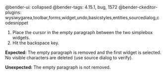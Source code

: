 @bender-ui: collapsed
@bender-tags: 4.15.1, bug, 1572
@bender-ckeditor-plugins: wysiwygarea,toolbar,forms,widget,undo,basicstyles,entities,sourcedialog,codesnippet

1. Place the cursor in the empty paragraph between the two simplebox widgets.
1. Hit the backspace key.

**Expected:** The empty paragraph is removed and the first widget is selected. No visible characters are deleted (use source dialog to verify).

**Unexpected:** The empty paragraph is not removed.